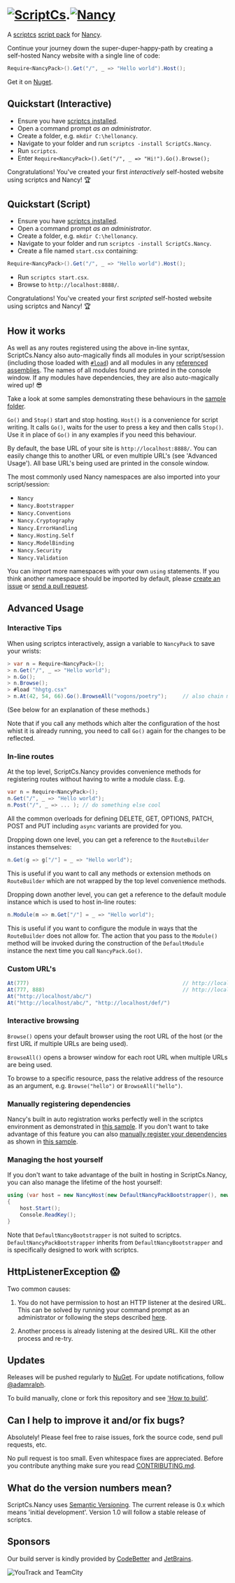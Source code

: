 # [![ScriptCs](https://secure.gravatar.com/avatar/5c754f646971d8bc800b9d4057931938?s=200)](http://scriptcs.net/).[![Nancy](https://secure.gravatar.com/avatar/8e00fa6da668702f8b73ac4caebfbee4?s=200)](http://nancyfx.org/)

A [scriptcs](https://github.com/scriptcs/scriptcs) [script pack](https://github.com/scriptcs/scriptcs/wiki/Script-Packs-master-list) for [Nancy](https://github.com/NancyFx/Nancy).

Continue your journey down the super-duper-happy-path by creating a self-hosted Nancy website with a single line of code:
```C#
Require<NancyPack>().Get("/", _ => "Hello world").Host();
```

Get it on [Nuget](https://nuget.org/packages/ScriptCs.Nancy/).

## Quickstart (Interactive)

* Ensure you have [scriptcs installed](https://github.com/scriptcs/scriptcs#getting-scriptcs).
* Open a command prompt *as an administrator*.
* Create a folder, e.g. `mkdir C:\hellonancy`.
* Navigate to your folder and run `scriptcs -install ScriptCs.Nancy`.
* Run `scriptcs`.
* Enter `Require<NancyPack>().Get("/", _ => "Hi!").Go().Browse();`

Congratulations! You've created your first *interactively* self-hosted website using scriptcs and Nancy! :trophy:

## Quickstart (Script)

* Ensure you have [scriptcs installed](https://github.com/scriptcs/scriptcs#getting-scriptcs).
* Open a command prompt *as an administrator*.
* Create a folder, e.g. `mkdir C:\hellonancy`.
* Navigate to your folder and run `scriptcs -install ScriptCs.Nancy`.
* Create a file named `start.csx` containing:

```C#
Require<NancyPack>().Get("/", _ => "Hello world").Host();
```

* Run `scriptcs start.csx`.
* Browse to `http://localhost:8888/`.

Congratulations! You've created your first *scripted* self-hosted website using scriptcs and Nancy! :trophy:

## How it works

As well as any routes registered using the above in-line syntax, ScriptCs.Nancy also auto-magically finds all modules in your script/session  (including those loaded with [`#load`](https://github.com/scriptcs/scriptcs/wiki/Writing-a-script#loading-referenced-scripts "Loading referenced scripts")) and all modules in any [referenced assemblies](https://github.com/scriptcs/scriptcs/wiki/Writing-a-script#referencing-assemblies). The names of all modules found are printed in the console window. If any modules have dependencies, they are also auto-magically wired up! :sunglasses:

Take a look at some samples demonstrating these behaviours in the [sample folder](https://github.com/adamralph/scriptcs-nancy/blob/master/src/sample).


`Go()` and `Stop()` start and stop hosting. `Host()` is a convenience for script writing. It calls `Go()`, waits for the user to press a key and then calls `Stop()`. Use it in place of `Go()` in any examples if you need this behaviour.

By default, the base URL of your site is `http://localhost:8888/`. You can easily change this to another URL or even multiple URL's (see 'Advanced Usage'). All base URL's being used are printed in the console window. 

The most commonly used Nancy namespaces are also imported into your script/session:
* `Nancy`
* `Nancy.Bootstrapper`
* `Nancy.Conventions`
* `Nancy.Cryptography`
* `Nancy.ErrorHandling`
* `Nancy.Hosting.Self`
* `Nancy.ModelBinding`
* `Nancy.Security`
* `Nancy.Validation`

You can import more namespaces with your own `using` statements. If you think another namespace should be imported by default, please [create an issue](https://github.com/adamralph/scriptcs-nancy/issues/new/) or [send a pull request](https://help.github.com/articles/creating-a-pull-request/).

## Advanced Usage

### Interactive Tips

When using scriptcs interactively, assign a variable to `NancyPack` to save your wrists:

```C#
> var n = Require<NancyPack>();
> n.Get("/", _ => "Hello world");
> n.Go();
> n.Browse();
> #load "hhgtg.csx"
> n.At(42, 54, 66).Go().BrowseAll("vogons/poetry");     // also chain method calls whenever possible
```
(See below for an explanation of these methods.)

Note that if you call any methods which alter the configuration of the host whist it is already running, you need to call `Go()` again for the changes to be reflected.

### In-line routes

At the top level, ScriptCs.Nancy provides convenience methods for registering routes without having to write a module class. E.g.

```C#
var n = Require<NancyPack>();
n.Get("/", _ => "Hello world");
n.Post("/", _ => ... ); // do something else cool
```

All the common overloads for defining DELETE, GET, OPTIONS, PATCH, POST and PUT including `async` variants are provided for you.

Dropping down one level, you can get a reference to the `RouteBuilder` instances themselves: 

```C#
n.Get(g => g["/"] = _ => "Hello world");
```

This is useful if you want to call any methods or extension methods on `RouteBuilder` which are not wrapped by the top level convenience methods.

Dropping down another level, you can get a reference to the default module instance which is used to host in-line routes:

```C#
n.Module(m => m.Get["/"] = _ => "Hello world");
```

This is useful if you want to configure the module in ways that the `RouteBuilder` does not allow for. The action that you pass to the `Module()` method will be invoked during the construction of the `DefaultModule` instance the next time you call `NancyPack.Go()`.

### Custom URL's

```C#
At(777)                                                 // http://localhost:777
At(777, 888)                                            // http://localhost:777 and http://localhost:888
At("http://localhost/abc/")
At("http://localhost/abc/", "http://localhost/def/")
```
### Interactive browsing

`Browse()` opens your default browser using the root URL of the host (or the first URL if multiple URLs are being used).

`BrowseAll()` opens a browser window for each root URL when multiple URLs are being used.

To browse to a specific resource, pass the relative address of the resource as an argument, e.g. `Browse("hello")` or `BrowseAll("hello")`. 

### Manually registering dependencies

Nancy's built in auto registration works perfectly well in the scriptcs environment as demonstrated in [this sample](https://github.com/adamralph/scriptcs-nancy/blob/master/src/sample/host1.csx). If you don't want to take advantage of this feature you can also [manually register your dependencies](https://github.com/NancyFx/Nancy/wiki/Bootstrapping-nancy#part-2---manually-registering-dependencies "Manually Registering Dependencies") as shown in [this sample](https://github.com/adamralph/scriptcs-nancy/blob/master/src/sample/host2.csx).

### Managing the host yourself

If you don't want to take advantage of the built in hosting in ScriptCs.Nancy, you can also manage the lifetime of the host yourself:
```C#
using (var host = new NancyHost(new DefaultNancyPackBootstrapper(), new Uri("http://localhost:8888/")))
{
    host.Start();    
    Console.ReadKey();
}
```
Note that `DefaultNancyBootstrapper` is not suited to scriptcs. `DefaultNancyPackBootstrapper` inherits from `DefaultNancyBootstrapper` and is specifically designed to work with scriptcs.

## HttpListenerException :scream:

Two common causes:

1. You do not have permission to host an HTTP listener at the desired URL. This can be solved by running your command prompt as an administrator or following the steps described [here](https://github.com/NancyFx/Nancy/wiki/Self-Hosting-Nancy#httplistenerexception).

1. Another process is already listening  at the desired URL. Kill the other process and re-try.

## Updates

Releases will be pushed regularly to [NuGet](https://nuget.org/packages/ScriptCs.Nancy/). For update notifications, follow [@adamralph](https://twitter.com/#!/adamralph).

To build manually, clone or fork this repository and see ['How to build'](https://github.com/adamralph/scriptcs-nancy/blob/master/how_to_build.md).

## Can I help to improve it and/or fix bugs? ##

Absolutely! Please feel free to raise issues, fork the source code, send pull requests, etc.

No pull request is too small. Even whitespace fixes are appreciated. Before you contribute anything make sure you read [CONTRIBUTING.md](https://github.com/adamralph/scriptcs-nancy/blob/master/CONTRIBUTING.md).

## What do the version numbers mean? ##

ScriptCs.Nancy uses [Semantic Versioning](http://semver.org/). The current release is 0.x which means 'initial development'. Version 1.0 will follow a stable release of scriptcs.

## Sponsors ##
Our build server is kindly provided by [CodeBetter](http://codebetter.com/) and [JetBrains](http://www.jetbrains.com/).

![YouTrack and TeamCity](http://www.jetbrains.com/img/banners/Codebetter300x250.png)
